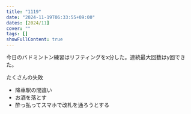 ```yaml
---
title: "1119"
date: "2024-11-19T06:33:55+09:00"
dates: [2024/11]
cover: ""
tags: []
showFullContent: true
---
```


今日のバドミントン練習はリフティングをx分した。連続最大回数はy回できた。



たくさんの失敗

* 降車駅の間違い
* お酒を落とす
* 酔っ払ってスマホで改札を通ろうとする

